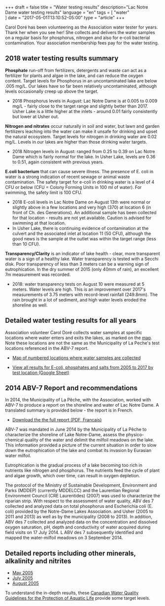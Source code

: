 +++
draft = false
title = "Water testing results"
description="Lac Notre Dame water testing results"
language = "en"
tags = [
    "water"   
]
date = "2017-05-01T13:10:52-05:00"
type = "article"
+++

Carol Doré has been volunteering as the Association water tester for years. Thank her when you see her! She collects and delivers the water samples on a regular basis for phosphorus, nitrogen and also for e-coli bacterial contamination. Your association membership fees pay for the water testing. 

## 2018 water testing results summary

**Phosphate** run-off from fertilizers, detergents and waste can act as a fertilizer for plants and algae in the lake, and can reduce the oxygen content. Target levels for Phosphorus in an uncontaminated lake are below .005 mg/L. Our lakes have so far been relatively uncontaminated, although levels occasionally creep up above the target.  

* 2018 Phosphorus levels in August: Lac Notre Dame is at 0.005 to 0.009 mg/L - fairly close to the target range and slightly better than 2017. Usher Lake is a little higher at the inlets - around 0.01 fairly consistently but lower at Usher out. 

**Nitrogen and nitrates** occur naturally in soil and water, but lawn and garden fertilizers leaching into the water can make it unsafe for drinking and upset the natural ecosystem. Target levels for nitrogen in drinking water are 0.02 mg/L. Levels in our lakes are higher than those drinking water targets. 

* 2018 Nitrogen levels in August: ranged from 0.25 to 0.39 on Lac Notre Dame which is fairly normal for the lake. In Usher Lake, levels are 0.36 to 0.51, again consistent with previous years. 

**E.coli bacterium** that can cause severe illness. The presence of E. coli in water is a strong indication of recent sewage or animal waste contamination. The safety target for e-coli in drinking water is a level of 4 CFU or below (CFU = Colony Forming Units in 100 ml of water). For swimming, the safety limit is 100 CFU. 

* 2018 E-coli levels in Lac Notre Dame on August 13th were normal or slightly above in a few locations and very high (370) at location 6 (in front of Ch. des Generations). An additional sample has been collected for that location - results are not yet available. Caution is advised for swimming at that location. 
* In Usher Lake, there is continuing evidence of contamination at the culvert and the associated inlet at location 11 (50 CFU), although the good news is the sample at the outlet was within the target range (less than 10 CFU). 

**Transparency/Clarity** is an indicator of lake health - clear, more transparent water is a sign of a healthy lake. Water transparency is tested with a Secchi disk. Poor transparency of less than 3 meters can be a warning sign of eutrophication. In the dry summer of 2015 (only 40mm of rain), an excellent 7m measurement was recorded.

* 2018: water transparency tests on August 10 were measured at 5 meters. Water levels are high. This is an improvement over 2017's measurements of 3.75 meters with record-level rainfall (249.8mm). The rain brought in a lot of sediment, and high water levels eroded the shoreline as well. 

## Detailed water testing results for all years

Association volunteer Carol Doré collects water samples at specific locations where water enters and exits the lakes, as marked on the [map](/map/maps/). Note these locations are not the same as the Municipality of La Peche's test locations referenced in the ABV-7 report.  
* [Map of numbered locations where water samples are collected](/map/maps/)

* [View all results for E-coli, phosphates and salts from 2005 to 2017 by test location (Google Sheet)](https://docs.google.com/spreadsheets/d/1dqcUzW8GyrQA3oEBX0YPA8-FLrunVLlIszOkUb7S9H4/edit?usp=sharing)

## 2014 ABV-7 Report and recommendations 
 
In 2014, the Municipality of La Pêche, with the Association, worked with ABV-7 to produce a report on the shoreline and water of Lac Notre Dame. A translated summary is provided below - the report is in French. 

* [Download the the full report (PDF, Francais)](/assets/docs/water/ABV7_Rapport_Lac_Notre_Dame_2014.pdf)

ABV-7 was mandated in June 2014 by the Municipality of La Pêche to characterize the shoreline of Lake Notre-Dame, assess the physico-chemical quality of the water and delimit the milfoil meadows on the lake. This information provided a picture of the current situation in order to slow down the eutrophication of the lake and combat its invasion by Eurasian water milfoil. 

Eutrophication is the gradual process of a lake becoming too rich in nutrients like nitrogen and phosphorus. The nutrients feed the cycle of plant and algae growth, which over time, can result in oxygen depletion. 

The protocol of the Ministry of Sustainable Development, Environment and Parks (MDDEP) (currently MDDELCC) and the Laurentian Regional Environment Council (CRE Laurentides) (2007) was used to characterize the riparian strip. With respect to the assessment of water quality, ABV des 7 collected and analyzed data on total phosphorus and Escherichia coli (E. coli) provided by the Notre-Dame Lakes Association. and Usher (2005 to 2011 and 2013) as well as by the municipality (2008 to 2013). In addition, ABV des 7 collected and analyzed data on the concentration and dissolved oxygen saturation, pH, depth and conductivity of water acquired during field visits on 17 July 2014. L ABV des 7 subsequently identified and mapped the water-milfoil meadows on 3 September 2014.

## Detailed reports including other minerals, alkalinity and nitrites 

* [May 2005](/assets/docs/water/Water_report_May_05.pdf)
* [July 2005](/assets/docs/water/Water_report_July_05.pdf)
* [August 2005](/assets/docs/water/Water_report_Aug_05.pdf)

To understand the in-depth results, these [Canadian Water Quality Guidelines for the Protection of Aquatic Life](/assets/docs/water/water_quality_guidelines.pdf) provide some target levels. 
